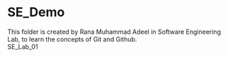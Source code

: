 # SE_Demo
This folder is created by Rana Muhammad Adeel in Software Engineering Lab, to learn the concepts of Git and Github.\
SE_Lab_01
